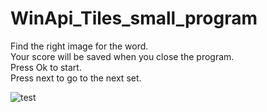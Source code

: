 
# WinApi_Tiles_small_program

Find the right image for the word.\
Your score will be saved when you close the program.\
Press Ok to start.\
Press next to go to the next set.

![test](https://user-images.githubusercontent.com/50261098/116054879-d129bf00-a684-11eb-82f2-566150b96f7e.png)
